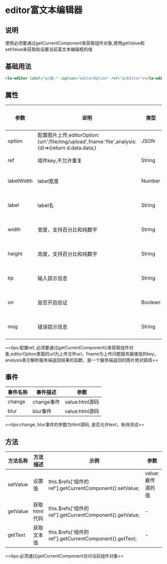 # editor富文本编辑器

## 说明

<le-editor>使用必须要通过getCurrentComponent来获取组件对象,使用getValue和setValue来获取和设置当前富文本编辑框的值

## 基础用法

```html
<le-editor label="pc端:" :option="editorOption" ref="pcEditor"></le-editor>
```

## 属性

| 参数       | 说明                                                                                               | 类型    | 可选值 | 默认值 |
| ---------- | -------------------------------------------------------------------------------------------------- | ------- | ------ | ------ |
| option     | 配置图片上传,editorOption:{url:'/file/img/upload',fname:'file',analysis:(d)=>{return d.data.data;} | JSON    | 必填   | -      |
| ref        | 组件key,不允许重复                                                                                 | String  | 必填   | -      |
| labelWidth | label宽度                                                                                          | Number  | 非必填 | 100    |
| label      | label名                                                                                            | String  | 非必填 | -      |
| width      | 宽度，支持百分比和纯数字                                                                           | String  | 非必填 | 100%   |
| height     | 高度，支持百分比和纯数字                                                                           | String  | 非必填 | 100px  |
| tip        | 输入提示信息                                                                                       | String  | 非必填 | -      |
| on         | 是否开启验证                                                                                       | Boolean | 非必填 | false  |
| msg        | 错误提示信息                                                                                       | String  | 非必填 | -      |

==tips:配置ref, 必须要通过getCurrentComponent()来获取组件对象,editorOption里面的url为上传文件url，fname为上传问题服务器接收的key，analysis表示解析服务端返回结果的函数，是一个服务端返回的图片绝对路径==

## 事件

| 事件名称 | 事件描述   | 参数           |
| -------- | ---------- | -------------- |
| change   | change事件 | value:html源码 |
| blur     | blur事件   | value:html源码 |

==tips:change, blur事件的参数为html源码, 是否允许text，有待测试==

## 方法

| 方法名称 | 方法描述     | 示例                                                    | 参数             |
| -------- | ------------ | ------------------------------------------------------- | ---------------- |
| setValue | 设置值       | this.$refs['组件的ref'].getCurrentComponent().setValue; | value:要传递的值 |
| getValue | 获取html代码 | this.$refs['组件的ref'].getCurrentComponent().getValue; | -                |
| getText  | 获取文本值   | this.$refs['组件的ref'].getCurrentComponent().getText;  | -                |

==tips:必须通过getCurrentComponent访问当前组件对象==
